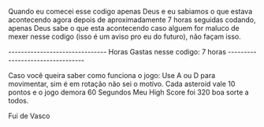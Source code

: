Quando eu comecei esse codigo apenas Deus e eu sabiamos o que estava acontecendo
agora depois de aproximadamente 7 horas seguidas codando, apenas Deus sabe o que esta acontecendo
caso alguem for maluco de mexer nesse codigo (isso é um aviso pro eu do futuro), não façam isso.

------------------------------- Horas Gastas nesse codigo: 7 horas ---------------------------------


Caso você queira saber como funciona o jogo:
Use A ou D para movimentar, sim é em rotação não sei o motivo.
Cada asteroid vale 10 pontos e o jogo demora 60 Segundos
Meu High Score foi 320 boa sorte a todos.


Fui de Vasco
